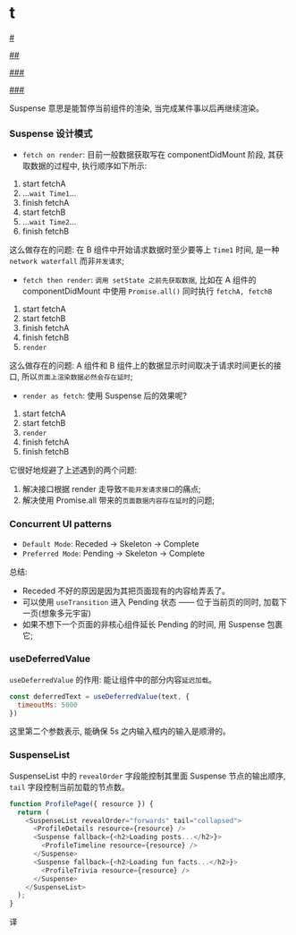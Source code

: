# t

[#](https://github.com/MuYunyun/blog/blob/master/React/Suspense%E6%96%87%E6%A1%A3%E8%AE%B0%E8%A6%81.md)

[##](https://zh-hans.reactjs.org/docs/concurrent-mode-reference.html#gatsby-focus-wrapper)

[###](https://reactjs.org/blog/2019/11/06/building-great-user-experiences-with-concurrent-mode-and-suspense.html)

[###](https://reactjs.org/docs/concurrent-mode-suspense.html#approach-1-fetch-on-render-not-using-suspense)


Suspense 意思是能暂停当前组件的渲染, 当完成某件事以后再继续渲染。

### Suspense 设计模式

* `fetch on render`: 目前一般数据获取写在 componentDidMount 阶段, 其获取数据的过程中, 执行顺序如下所示:

1. start fetchA
2. ...`wait Time1`...
3. finish fetchA
4. start fetchB
5. ...`wait Time2`...
6. finish fetchB

这么做存在的问题: 在 B 组件中开始请求数据时至少要等上 `Time1` 时间, 是一种 `network waterfall` 而非`并发请求`;

* `fetch then render`: `调用 setState 之前先获取数据`, 比如在 A 组件的 componentDidMount 中使用 `Promise.all()` 同时执行 `fetchA, fetchB`

1. start fetchA
2. start fetchB
3. finish fetchA
4. finish fetchB
5. `render`

这么做存在的问题: A 组件和 B 组件上的数据显示时间取决于请求时间更长的接口, 所以`页面上渲染数据必然会存在延时`;

* `render as fetch`: 使用 Suspense 后的效果呢?

1. start fetchA
2. start fetchB
3. `render`
4. finish fetchA
5. finish fetchB

它很好地规避了上述遇到的两个问题:

1. 解决接口根据 render 走导致`不能并发请求接口`的痛点;
2. 解决使用 Promise.all 带来的`页面数据内容存在延时`的问题;

### Concurrent UI patterns

* `Default Mode`: Receded → Skeleton → Complete
* `Preferred Mode`: Pending → Skeleton → Complete

总结:

* Receded 不好的原因是因为其把页面现有的内容给弄丢了。
* 可以使用 `useTransition` 进入 Pending 状态 —— 位于当前页的同时, 加载下一页(想象多元宇宙)
* 如果不想下一个页面的非核心组件延长 Pending 的时间, 用 Suspense 包裹它;

### useDeferredValue

`useDeferredValue` 的作用: 能让组件中的部分内容`延迟加载`。

```js
const deferredText = useDeferredValue(text, {
  timeoutMs: 5000
})
```

这里第二个参数表示, 能确保 5s 之内输入框内的输入是顺滑的。

### SuspenseList

SuspenseList 中的 `revealOrder` 字段能控制其里面 Suspense 节点的输出顺序, `tail` 字段控制当前加载的节点数。

```js
function ProfilePage({ resource }) {
  return (
    <SuspenseList revealOrder="forwards" tail="collapsed">
      <ProfileDetails resource={resource} />
      <Suspense fallback={<h2>Loading posts...</h2>}>
        <ProfileTimeline resource={resource} />
      </Suspense>
      <Suspense fallback={<h2>Loading fun facts...</h2>}>
        <ProfileTrivia resource={resource} />
      </Suspense>
    </SuspenseList>
  );
}
```
译